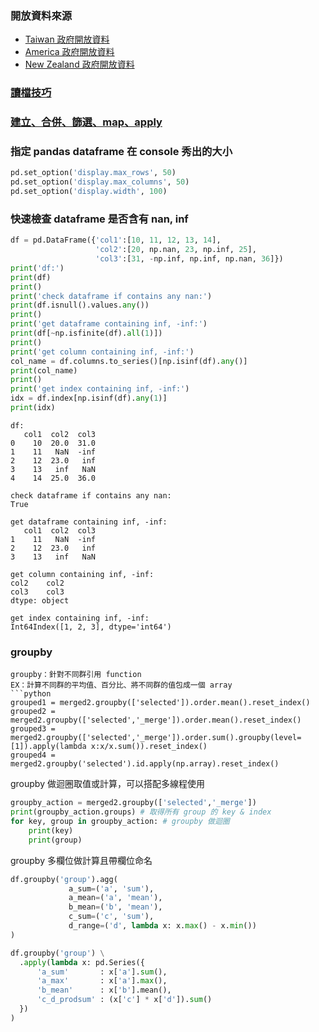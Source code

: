 ### 開放資料來源
* [Taiwan 政府開放資料](https://data.gov.tw/)
* [America 政府開放資料](https://catalog.data.gov/dataset)
* [New Zealand 政府開放資料](https://www.stats.govt.nz/)  

### [讀檔技巧](https://github.com/yuning-lin/PythonTips/blob/main/ReadFiles.md)
### [建立、合併、篩選、map、apply](https://github.com/yuning-lin/PythonTips/blob/main/DataETL/Pandas.ipynb)

### 指定 pandas dataframe 在 console 秀出的大小
```python
pd.set_option('display.max_rows', 50)
pd.set_option('display.max_columns', 50)
pd.set_option('display.width', 100)
```
### 快速檢查 dataframe 是否含有 nan, inf
```python
df = pd.DataFrame({'col1':[10, 11, 12, 13, 14],
                   'col2':[20, np.nan, 23, np.inf, 25],
                   'col3':[31, -np.inf, np.inf, np.nan, 36]})
print('df:')
print(df)
print()
print('check dataframe if contains any nan:')
print(df.isnull().values.any())
print()
print('get dataframe containing inf, -inf:')
print(df[~np.isfinite(df).all(1)])
print()
print('get column containing inf, -inf:')
col_name = df.columns.to_series()[np.isinf(df).any()]
print(col_name)
print()
print('get index containing inf, -inf:')
idx = df.index[np.isinf(df).any(1)]
print(idx)
```
```
df:
   col1  col2  col3
0    10  20.0  31.0
1    11   NaN  -inf
2    12  23.0   inf
3    13   inf   NaN
4    14  25.0  36.0

check dataframe if contains any nan:
True

get dataframe containing inf, -inf:
   col1  col2  col3
1    11   NaN  -inf
2    12  23.0   inf
3    13   inf   NaN

get column containing inf, -inf:
col2    col2
col3    col3
dtype: object

get index containing inf, -inf:
Int64Index([1, 2, 3], dtype='int64')
```
### groupby
```
groupby：針對不同群引用 function  
EX：計算不同群的平均值、百分比、將不同群的值包成一個 array  
```python
grouped1 = merged2.groupby(['selected']).order.mean().reset_index()
grouped2 = merged2.groupby(['selected','_merge']).order.mean().reset_index()
grouped3 = merged2.groupby(['selected','_merge']).order.sum().groupby(level=[1]).apply(lambda x:x/x.sum()).reset_index()
grouped4 = merged2.groupby('selected').id.apply(np.array).reset_index()
```
groupby 做迴圈取值或計算，可以搭配多線程使用
```python
groupby_action = merged2.groupby(['selected','_merge'])
print(groupby_action.groups) # 取得所有 group 的 key & index
for key, group in groupby_action: # groupby 做迴圈
    print(key)
    print(group)
```
groupby 多欄位做計算且帶欄位命名
```python
df.groupby('group').agg(
             a_sum=('a', 'sum'),
             a_mean=('a', 'mean'),
             b_mean=('b', 'mean'),
             c_sum=('c', 'sum'),
             d_range=('d', lambda x: x.max() - x.min())
)

df.groupby('group') \
  .apply(lambda x: pd.Series({
      'a_sum'       : x['a'].sum(),
      'a_max'       : x['a'].max(),
      'b_mean'      : x['b'].mean(),
      'c_d_prodsum' : (x['c'] * x['d']).sum()
  })
)
```
